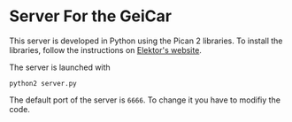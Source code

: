 # Server For the GeiCar

This server is developed in Python using the Pican 2 libraries. To install the libraries, follow the instructions on [Elektor's website](http://skpang.co.uk/catalog/images/raspberrypi/pi_2/PICAN2UG13.pdf).

The server is launched with

````
python2 server.py
````
The default port of the server is `6666`. To change it you have to modifiy the code.